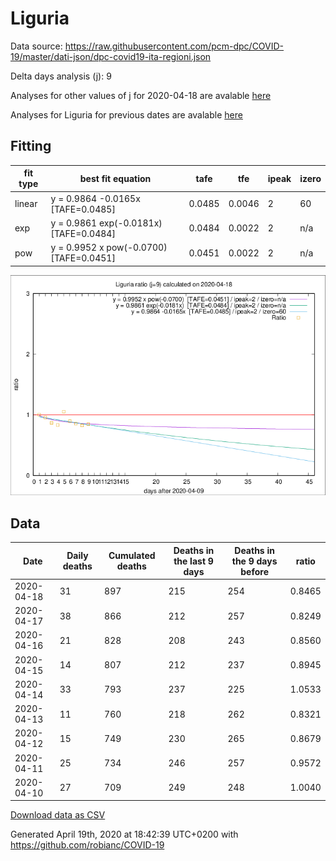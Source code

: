 # Liguria

Data source: https://raw.githubusercontent.com/pcm-dpc/COVID-19/master/dati-json/dpc-covid19-ita-regioni.json

Delta days analysis (j): 9

Analyses for other values of j for 2020-04-18 are avalable [here](../2020-04-18/README.md)

Analyses for Liguria for previous dates are avalable [here](../README.md)

## Fitting 
|fit type|best fit equation|tafe|tfe|ipeak|izero|
|-------|-----|--------|------|---|---|
|linear|y = 0.9864 -0.0165x  [TAFE=0.0485]|0.0485|0.0046|2|60|
|exp|y = 0.9861 exp(-0.0181x)  [TAFE=0.0484]|0.0484|0.0022|2|n/a|
|pow|y = 0.9952 x pow(-0.0700)  [TAFE=0.0451]|0.0451|0.0022|2|n/a|

![Plot](COVID-19_liguria_j9_2020-04-18.png)

## Data
|Date|Daily deaths|Cumulated deaths|Deaths in the last 9 days|Deaths in the 9 days before|ratio|
|----|----------|-----------|-------|--------------------|-----|
|2020-04-18|31|897|215|254|0.8465|
|2020-04-17|38|866|212|257|0.8249|
|2020-04-16|21|828|208|243|0.8560|
|2020-04-15|14|807|212|237|0.8945|
|2020-04-14|33|793|237|225|1.0533|
|2020-04-13|11|760|218|262|0.8321|
|2020-04-12|15|749|230|265|0.8679|
|2020-04-11|25|734|246|257|0.9572|
|2020-04-10|27|709|249|248|1.0040|

[Download data as CSV](COVID-19_liguria_j9_2020-04-18.csv)

Generated April 19th, 2020 at 18:42:39 UTC+0200 with https://github.com/robianc/COVID-19
